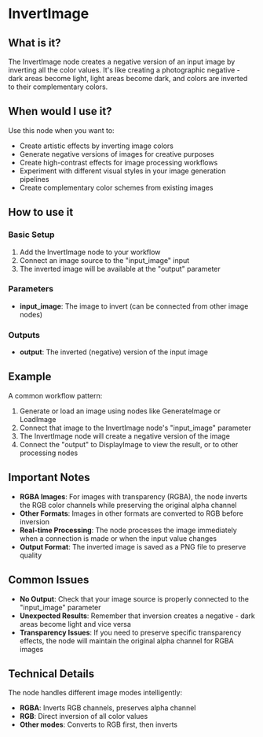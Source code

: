 # InvertImage

## What is it?

The InvertImage node creates a negative version of an input image by inverting all the color values. It's like creating a photographic negative - dark areas become light, light areas become dark, and colors are inverted to their complementary colors.

## When would I use it?

Use this node when you want to:

- Create artistic effects by inverting image colors
- Generate negative versions of images for creative purposes
- Create high-contrast effects for image processing workflows
- Experiment with different visual styles in your image generation pipelines
- Create complementary color schemes from existing images

## How to use it

### Basic Setup

1. Add the InvertImage node to your workflow
2. Connect an image source to the "input_image" input
3. The inverted image will be available at the "output" parameter

### Parameters

- **input_image**: The image to invert (can be connected from other image nodes)

### Outputs

- **output**: The inverted (negative) version of the input image

## Example

A common workflow pattern:

1. Generate or load an image using nodes like GenerateImage or LoadImage
2. Connect that image to the InvertImage node's "input_image" parameter
3. The InvertImage node will create a negative version of the image
4. Connect the "output" to DisplayImage to view the result, or to other processing nodes

## Important Notes

- **RGBA Images**: For images with transparency (RGBA), the node inverts the RGB color channels while preserving the original alpha channel
- **Other Formats**: Images in other formats are converted to RGB before inversion
- **Real-time Processing**: The node processes the image immediately when a connection is made or when the input value changes
- **Output Format**: The inverted image is saved as a PNG file to preserve quality

## Common Issues

- **No Output**: Check that your image source is properly connected to the "input_image" parameter
- **Unexpected Results**: Remember that inversion creates a negative - dark areas become light and vice versa
- **Transparency Issues**: If you need to preserve specific transparency effects, the node will maintain the original alpha channel for RGBA images

## Technical Details

The node handles different image modes intelligently:
- **RGBA**: Inverts RGB channels, preserves alpha channel
- **RGB**: Direct inversion of all color values
- **Other modes**: Converts to RGB first, then inverts 